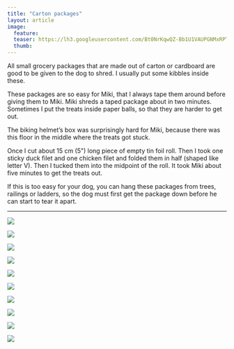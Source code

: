 ```yaml
---
title: "Carton packages"
layout: article
image:
  feature:
  teaser: https://lh3.googleusercontent.com/Bt0NrKqwQZ-Bb1U1VAUPGNMxRPTLymRaRWtSk0odPSw=w245
  thumb:
---
```


All small grocery packages that are made out of carton or cardboard are good to be given to the dog to shred. I usually put some kibbles inside these.

These packages are so easy for Miki, that I always tape them around before giving them to Miki. Miki shreds a taped package about in two minutes. Sometimes I put the treats inside paper balls, so that they are harder to get out.

The biking helmet’s box was surprisingly hard for Miki, because there was this floor in the middle where the treats got stuck.

Once I cut about 15 cm (5") long piece of empty tin foil roll. Then I took one sticky duck filet and one chicken filet and folded them in half (shaped like letter V). Then I tucked them into the midpoint of the roll. It took Miki about five minutes to get the treats out.

If this is too easy for your dog, you can hang these packages from trees, railings or ladders, so the dog must first get the package down before he can start to tear it apart.

---

[![](https://lh3.googleusercontent.com/U-ZijnUPEYXn1RWAJ5pYCjWMHFTntAx31S27X_PZe4o=w800)](https://lh3.googleusercontent.com/U-ZijnUPEYXn1RWAJ5pYCjWMHFTntAx31S27X_PZe4o=s0)

[![](https://lh3.googleusercontent.com/1DKg9sQq2y6JU4QeQr0N6MZ_GSYIcYzhwEJSrz0KpLw=w800)](https://lh3.googleusercontent.com/1DKg9sQq2y6JU4QeQr0N6MZ_GSYIcYzhwEJSrz0KpLw=s0)

[![](https://lh3.googleusercontent.com/EarnIhphFDX0u3QrojcknkMGBHOMs3RUQNT8KLfySZ8=w800)](https://lh3.googleusercontent.com/EarnIhphFDX0u3QrojcknkMGBHOMs3RUQNT8KLfySZ8=s0)

[![](https://lh3.googleusercontent.com/CD2-Ctqm5OH0LMstJqVhAIaZW8_FVV7vL4mNJmQGleY=w800)](https://lh3.googleusercontent.com/CD2-Ctqm5OH0LMstJqVhAIaZW8_FVV7vL4mNJmQGleY=s0)

[![](https://lh3.googleusercontent.com/XizFBG4OmAxQIacl7EyMuJPumIU80hN47PGh23haEqg=w800)](https://lh3.googleusercontent.com/XizFBG4OmAxQIacl7EyMuJPumIU80hN47PGh23haEqg=s0)

[![](https://lh3.googleusercontent.com/MgjMaFkpS-x25npw2XlbsDIjI94gwUwJC8Q00lo8T4M=w800)](https://lh3.googleusercontent.com/MgjMaFkpS-x25npw2XlbsDIjI94gwUwJC8Q00lo8T4M=s0)

[![](https://lh3.googleusercontent.com/nYqAAjD8BjWQTcTyR0iz074rUxkxxpqSnkx7SNrAzP8=w800)](https://lh3.googleusercontent.com/nYqAAjD8BjWQTcTyR0iz074rUxkxxpqSnkx7SNrAzP8=s0)

[![](https://lh3.googleusercontent.com/lBmPNZqy1sw6EhhlHB3NgWABHA7HGNSvj7oftrkdngs=w800)](https://lh3.googleusercontent.com/lBmPNZqy1sw6EhhlHB3NgWABHA7HGNSvj7oftrkdngs=s0)

[![](https://lh3.googleusercontent.com/8HwEWUMHcWz3Zq0hGKaqU_vQ4sHgRsv7lVZ1VO22-MPTZXD8h70LauiB3Ms_8J46C1ySFE9IQR6LotwJcAzz4Q6M0ZSrgr5IRvRvZ7ArOYN_-VZIS6j_LS3JfT6p-4gpNThg0XyH5EFWXlR5q7c9DxWmnpruDaXo9xWj658Xoj6qau5kQjKfS1vvBQ8sLfmzOSMRZ8mgW5iVlM38jPZAGHFYUleqbx-WjJB6YXCUYbsdkA-Qhr082JPmkGnOyKpZ2wWmVV9uMZU_N_RapT5YCNRiofpp39nEN7jtsfH7P512QPQuTDPYeRXPaV5-C512OOKnwRjWGQvhU7vCHQ_HbqzEFsnp7IDMiz3Ozs7NVbDJ1JgRmByaqXih3LY1IOBiyQCXVpBD1jFlEB6Qqd6qIFiJS_AbFrlvhBxbWQDdsYhwQB5qsnhPUFJmxxmYYKN_sHF1kWw4Msi00Xt1Kk6SW0rCNY8nLxPPPm5v_wLoOFZJwMyfGALZvfVRgjc8UGRk1wmz0jOYwPi4_tuT0eBI4KtrLQPukeCZot6XGFH41U0=w800)](https://lh3.googleusercontent.com/8HwEWUMHcWz3Zq0hGKaqU_vQ4sHgRsv7lVZ1VO22-MPTZXD8h70LauiB3Ms_8J46C1ySFE9IQR6LotwJcAzz4Q6M0ZSrgr5IRvRvZ7ArOYN_-VZIS6j_LS3JfT6p-4gpNThg0XyH5EFWXlR5q7c9DxWmnpruDaXo9xWj658Xoj6qau5kQjKfS1vvBQ8sLfmzOSMRZ8mgW5iVlM38jPZAGHFYUleqbx-WjJB6YXCUYbsdkA-Qhr082JPmkGnOyKpZ2wWmVV9uMZU_N_RapT5YCNRiofpp39nEN7jtsfH7P512QPQuTDPYeRXPaV5-C512OOKnwRjWGQvhU7vCHQ_HbqzEFsnp7IDMiz3Ozs7NVbDJ1JgRmByaqXih3LY1IOBiyQCXVpBD1jFlEB6Qqd6qIFiJS_AbFrlvhBxbWQDdsYhwQB5qsnhPUFJmxxmYYKN_sHF1kWw4Msi00Xt1Kk6SW0rCNY8nLxPPPm5v_wLoOFZJwMyfGALZvfVRgjc8UGRk1wmz0jOYwPi4_tuT0eBI4KtrLQPukeCZot6XGFH41U0=s0)

[![](https://lh3.googleusercontent.com/cEc_TzTz-XIzzzf3_T-N0LRsuApXeB1V8Lh1ZEUuvPlzpHIRYzthHjDn8KKgsVmdFHzp6JDoR7ambkPfru5FdSyoPyEFULpj43VU59Ltqf9m0bjWf0F9tre338ALvuvmb8h_3V4eliKV1meK0iFbBzzyQ1Ny38vyKhrbF1bkzBhJ_wGsqiRSFG9xm8h3JukC197CkM0enpvwdkq7bReBspUfhXn6zkwrLhqvtnFsjXpbNHqN0_hITq-NFSVF7ttfm8ccRm9qmv5VL3V_raJAAiWdtWIzB30B49nmkt8TgyMYxvyRL1BZ4sovTe-KOiOWe6iLh-xCJDLK_CwRxbFrvSn3mtGPE6cEd9JFfWne3J2VGYM57Hjby4iML8G_h5nP2SG3_hrKS9nC0Z5f6aB-q6tkW37EoOtYQh9x5wY3v8wDLVym58KZu-R27qw6XbRC7Tk0KBqkOWFLy0f3Hf7VGU27wGHb-hbhA1m3pwNQY8wys6Gb6PTX708b99XJQYaOMKjZDxvrcRho84-deeP6RZXxUO1pheQUjaXeYXQYKbo=w800)](https://lh3.googleusercontent.com/cEc_TzTz-XIzzzf3_T-N0LRsuApXeB1V8Lh1ZEUuvPlzpHIRYzthHjDn8KKgsVmdFHzp6JDoR7ambkPfru5FdSyoPyEFULpj43VU59Ltqf9m0bjWf0F9tre338ALvuvmb8h_3V4eliKV1meK0iFbBzzyQ1Ny38vyKhrbF1bkzBhJ_wGsqiRSFG9xm8h3JukC197CkM0enpvwdkq7bReBspUfhXn6zkwrLhqvtnFsjXpbNHqN0_hITq-NFSVF7ttfm8ccRm9qmv5VL3V_raJAAiWdtWIzB30B49nmkt8TgyMYxvyRL1BZ4sovTe-KOiOWe6iLh-xCJDLK_CwRxbFrvSn3mtGPE6cEd9JFfWne3J2VGYM57Hjby4iML8G_h5nP2SG3_hrKS9nC0Z5f6aB-q6tkW37EoOtYQh9x5wY3v8wDLVym58KZu-R27qw6XbRC7Tk0KBqkOWFLy0f3Hf7VGU27wGHb-hbhA1m3pwNQY8wys6Gb6PTX708b99XJQYaOMKjZDxvrcRho84-deeP6RZXxUO1pheQUjaXeYXQYKbo=s0)
